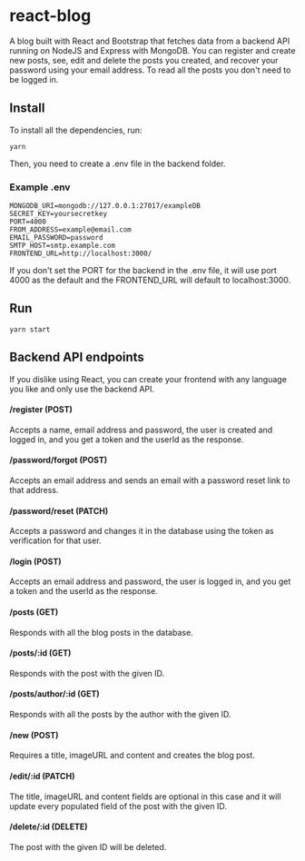 # react-blog

A blog built with React and Bootstrap that fetches data from a backend API running on NodeJS and Express with MongoDB. You can register and create new posts, see, edit and delete the posts you created, and recover your password using your email address. To read all the posts you don't need to be logged in.

## Install

To install all the dependencies, run:

```
yarn
```

Then, you need to create a .env file in the backend folder.

### Example .env

```
MONGODB_URI=mongodb://127.0.0.1:27017/exampleDB
SECRET_KEY=yoursecretkey
PORT=4000
FROM_ADDRESS=example@email.com
EMAIL_PASSWORD=password
SMTP_HOST=smtp.example.com
FRONTEND_URL=http://localhost:3000/
```

If you don't set the PORT for the backend in the .env file, it will use port 4000 as the default and the FRONTEND_URL will default to localhost:3000.

## Run

```
yarn start
```

## Backend API endpoints

If you dislike using React, you can create your frontend with any language you like and only use the backend API.

#### /register (POST)

Accepts a name, email address and password, the user is created and logged in, and you get a token and the userId as the response.

#### /password/forgot (POST)

Accepts an email address and sends an email with a password reset link to that address.

#### /password/reset (PATCH)

Accepts a password and changes it in the database using the token as verification for that user.

#### /login (POST)

Accepts an email address and password, the user is logged in, and you get a token and the userId as the response.

#### /posts (GET)

Responds with all the blog posts in the database.

#### /posts/:id (GET)

Responds with the post with the given ID.

#### /posts/author/:id (GET)

Responds with all the posts by the author with the given ID.

#### /new (POST)

Requires a title, imageURL and content and creates the blog post.

#### /edit/:id (PATCH)

The title, imageURL and content fields are optional in this case and it will update every populated field of the post with the given ID.

#### /delete/:id (DELETE)

The post with the given ID will be deleted.
